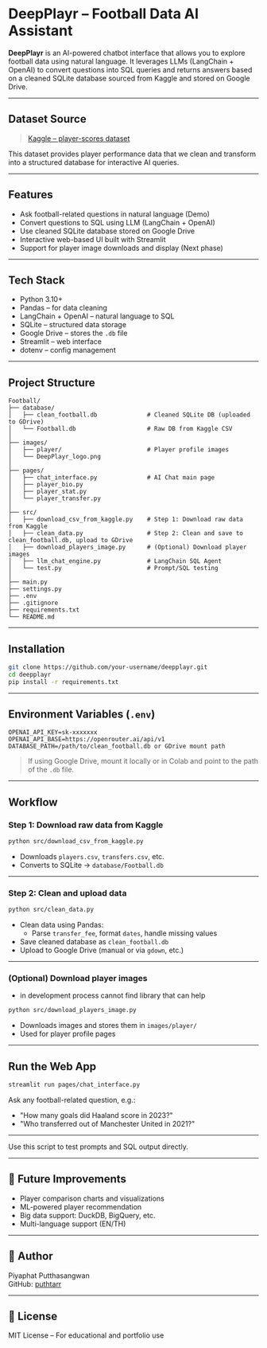 
# DeepPlayr – Football Data AI Assistant

**DeepPlayr** is an AI-powered chatbot interface that allows you to explore football data using natural language. It leverages LLMs (LangChain + OpenAI) to convert questions into SQL queries and returns answers based on a cleaned SQLite database sourced from Kaggle and stored on Google Drive.

---

## Dataset Source

> [Kaggle – player-scores dataset](https://www.kaggle.com/datasets/davidcariboo/player-scores)

This dataset provides player performance data that we clean and transform into a structured database for interactive AI queries.

---

## Features

- Ask football-related questions in natural language (Demo)
- Convert questions to SQL using LLM (LangChain + OpenAI)
- Use cleaned SQLite database stored on Google Drive
- Interactive web-based UI built with Streamlit
- Support for player image downloads and display (Next phase)

---

## Tech Stack

- Python 3.10+
- Pandas – for data cleaning
- LangChain + OpenAI – natural language to SQL
- SQLite – structured data storage
- Google Drive – stores the `.db` file
- Streamlit – web interface
- dotenv – config management

---

## Project Structure

```
Football/
├── database/
│   ├── clean_football.db              # Cleaned SQLite DB (uploaded to GDrive)
│   └── Football.db                    # Raw DB from Kaggle CSV
│
├── images/
│   ├── player/                        # Player profile images
│   └── DeepPlayr_logo.png
│
├── pages/
│   ├── chat_interface.py              # AI Chat main page
│   ├── player_bio.py
│   ├── player_stat.py
│   └── player_transfer.py
│
├── src/
│   ├── download_csv_from_kaggle.py    # Step 1: Download raw data from Kaggle
│   ├── clean_data.py                  # Step 2: Clean and save to clean_football.db, upload to GDrive
│   ├── download_players_image.py      # (Optional) Download player images
│   ├── llm_chat_engine.py             # LangChain SQL Agent
│   └── test.py                        # Prompt/SQL testing
│
├── main.py
├── settings.py
├── .env
├── .gitignore
├── requirements.txt
└── README.md
```

---

## Installation

```bash
git clone https://github.com/your-username/deepplayr.git
cd deepplayr
pip install -r requirements.txt
```

---

## Environment Variables (`.env`)

```env
OPENAI_API_KEY=sk-xxxxxxx
OPENAI_API_BASE=https://openrouter.ai/api/v1
DATABASE_PATH=/path/to/clean_football.db or GDrive mount path
```

> If using Google Drive, mount it locally or in Colab and point to the path of the `.db` file.

---

## Workflow

### Step 1: Download raw data from Kaggle

```bash
python src/download_csv_from_kaggle.py
```

- Downloads `players.csv`, `transfers.csv`, etc.
- Converts to SQLite → `database/Football.db`

---

### Step 2: Clean and upload data

```bash
python src/clean_data.py
```

- Clean data using Pandas:
  - Parse `transfer_fee`, format `dates`, handle missing values
- Save cleaned database as `clean_football.db`
- Upload to Google Drive (manual or via `gdown`, etc.)

---

### (Optional) Download player images
- in development process cannot find library that can help
```bash
python src/download_players_image.py
```

- Downloads images and stores them in `images/player/`
- Used for player profile pages

---

## Run the Web App

```bash
streamlit run pages/chat_interface.py
```

Ask any football-related question, e.g.:

- "How many goals did Haaland score in 2023?"
- "Who transferred out of Manchester United in 2021?"

---


Use this script to test prompts and SQL output directly.

---


## 🧠 Future Improvements

- Player comparison charts and visualizations
- ML-powered player recommendation
- Big data support: DuckDB, BigQuery, etc.
- Multi-language support (EN/TH)

---

## 👤 Author

Piyaphat Putthasangwan  
GitHub: [puthtarr](https://github.com/puthtarr)

---

## 📜 License

MIT License – For educational and portfolio use
